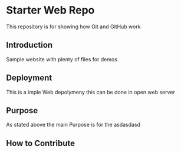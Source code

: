# Starter Web Repo

This repository is for showing how Git and GitHub work

## Introduction

Sample website with plenty of files for demos

## Deployment
This is a imple Web depolymeny this can be done in open web server
## Purpose
As stated above the main Purpose is for the asdasdasd
## How to Contribute
